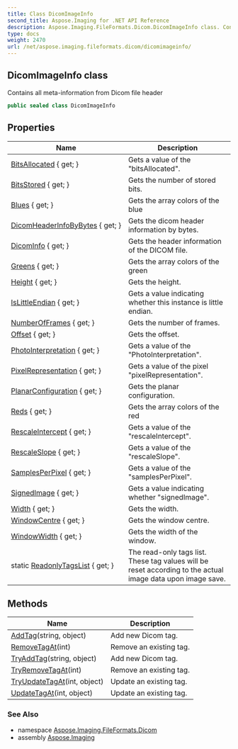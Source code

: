 ```yaml
---
title: Class DicomImageInfo
second_title: Aspose.Imaging for .NET API Reference
description: Aspose.Imaging.FileFormats.Dicom.DicomImageInfo class. Contains all metainformation from Dicom file header
type: docs
weight: 2470
url: /net/aspose.imaging.fileformats.dicom/dicomimageinfo/
---
```

## DicomImageInfo class

Contains all meta-information from Dicom file header

```csharp
public sealed class DicomImageInfo
```

## Properties

| Name | Description |
| --- | --- |
| [BitsAllocated](../../aspose.imaging.fileformats.dicom/dicomimageinfo/bitsallocated/) { get; } | Gets a value of the "bitsAllocated". |
| [BitsStored](../../aspose.imaging.fileformats.dicom/dicomimageinfo/bitsstored/) { get; } | Gets the number of stored bits. |
| [Blues](../../aspose.imaging.fileformats.dicom/dicomimageinfo/blues/) { get; } | Gets the array colors of the blue |
| [DicomHeaderInfoByBytes](../../aspose.imaging.fileformats.dicom/dicomimageinfo/dicomheaderinfobybytes/) { get; } | Gets the dicom header information by bytes. |
| [DicomInfo](../../aspose.imaging.fileformats.dicom/dicomimageinfo/dicominfo/) { get; } | Gets the header information of the DICOM file. |
| [Greens](../../aspose.imaging.fileformats.dicom/dicomimageinfo/greens/) { get; } | Gets the array colors of the green |
| [Height](../../aspose.imaging.fileformats.dicom/dicomimageinfo/height/) { get; } | Gets the height. |
| [IsLittleEndian](../../aspose.imaging.fileformats.dicom/dicomimageinfo/islittleendian/) { get; } | Gets a value indicating whether this instance is little endian. |
| [NumberOfFrames](../../aspose.imaging.fileformats.dicom/dicomimageinfo/numberofframes/) { get; } | Gets the number of frames. |
| [Offset](../../aspose.imaging.fileformats.dicom/dicomimageinfo/offset/) { get; } | Gets the offset. |
| [PhotoInterpretation](../../aspose.imaging.fileformats.dicom/dicomimageinfo/photointerpretation/) { get; } | Gets a value of the "PhotoInterpretation". |
| [PixelRepresentation](../../aspose.imaging.fileformats.dicom/dicomimageinfo/pixelrepresentation/) { get; } | Gets a value of the pixel "pixelRepresentation". |
| [PlanarConfiguration](../../aspose.imaging.fileformats.dicom/dicomimageinfo/planarconfiguration/) { get; } | Gets the planar configuration. |
| [Reds](../../aspose.imaging.fileformats.dicom/dicomimageinfo/reds/) { get; } | Gets the array colors of the red |
| [RescaleIntercept](../../aspose.imaging.fileformats.dicom/dicomimageinfo/rescaleintercept/) { get; } | Gets a value of the "rescaleIntercept". |
| [RescaleSlope](../../aspose.imaging.fileformats.dicom/dicomimageinfo/rescaleslope/) { get; } | Gets a value of the "rescaleSlope". |
| [SamplesPerPixel](../../aspose.imaging.fileformats.dicom/dicomimageinfo/samplesperpixel/) { get; } | Gets a value of the "samplesPerPixel". |
| [SignedImage](../../aspose.imaging.fileformats.dicom/dicomimageinfo/signedimage/) { get; } | Gets a value indicating whether "signedImage". |
| [Width](../../aspose.imaging.fileformats.dicom/dicomimageinfo/width/) { get; } | Gets the width. |
| [WindowCentre](../../aspose.imaging.fileformats.dicom/dicomimageinfo/windowcentre/) { get; } | Gets the window centre. |
| [WindowWidth](../../aspose.imaging.fileformats.dicom/dicomimageinfo/windowwidth/) { get; } | Gets the width of the window. |
| static [ReadonlyTagsList](../../aspose.imaging.fileformats.dicom/dicomimageinfo/readonlytagslist/) { get; } | The read-only tags list. These tag values will be reset according to the actual image data upon image save. |

## Methods

| Name | Description |
| --- | --- |
| [AddTag](../../aspose.imaging.fileformats.dicom/dicomimageinfo/addtag/)(string, object) | Add new Dicom tag. |
| [RemoveTagAt](../../aspose.imaging.fileformats.dicom/dicomimageinfo/removetagat/)(int) | Remove an existing tag. |
| [TryAddTag](../../aspose.imaging.fileformats.dicom/dicomimageinfo/tryaddtag/)(string, object) | Add new Dicom tag. |
| [TryRemoveTagAt](../../aspose.imaging.fileformats.dicom/dicomimageinfo/tryremovetagat/)(int) | Remove an existing tag. |
| [TryUpdateTagAt](../../aspose.imaging.fileformats.dicom/dicomimageinfo/tryupdatetagat/)(int, object) | Update an existing tag. |
| [UpdateTagAt](../../aspose.imaging.fileformats.dicom/dicomimageinfo/updatetagat/)(int, object) | Update an existing tag. |

### See Also

* namespace [Aspose.Imaging.FileFormats.Dicom](../../aspose.imaging.fileformats.dicom/)
* assembly [Aspose.Imaging](../../)


